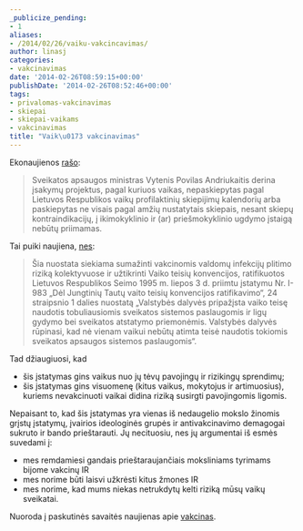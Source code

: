 ```yaml
---
_publicize_pending:
- 1
aliases:
- /2014/02/26/vaiku-vakcincavimas/
author: linasj
categories:
- vakcinavimas
date: '2014-02-26T08:59:15+00:00'
publishDate: '2014-02-26T08:52:46+00:00'
tags:
- privalomas-vakcinavimas
- skiepai
- skiepai-vaikams
- vakcinavimas
title: "Vaik\u0173 vakcinavimas"
---
```

Ekonaujienos [rašo](http://www.ekonaujienos.lt/naujienos/politika_ir_visuomene/sveikata/S-234/straipsnis/Sveikatos-apsaugos-ministro-V-Andriukaicio-iniciatyva---neskiepyti-vaikai-nebus-priimami-i-darzelius):

> Sveikatos apsaugos ministras Vytenis Povilas Andriukaitis derina įsakymų projektus, pagal kuriuos vaikas, nepaskiepytas pagal Lietuvos Respublikos vaikų profilaktinių skiepijimų kalendorių arba paskiepytas ne visais pagal amžių nustatytais skiepais, nesant skiepų kontraindikacijų, į ikimokyklinio ir (ar) priešmokyklinio ugdymo įstaigą nebūtų priimamas.


Tai puiki naujiena, [nes](http://www.lrs.lt/pls/proj/dokpaieska.showdoc_l?p_id=223742&p_org=10&p_fix=y&p_gov=n):

> Šia nuostata siekiama sumažinti vakcinomis valdomų infekcijų plitimo riziką kolektyvuose ir užtikrinti Vaiko teisių konvencijos, ratifikuotos Lietuvos Respublikos Seimo 1995 m. liepos 3 d. priimtu įstatymu Nr. I-983 „Dėl Jungtinių Tautų vaito teisių konvencijos ratifikavimo“, 24 straipsnio 1 dalies nuostatą „Valstybės dalyvės pripažįsta vaiko teisę naudotis tobuliausiomis sveikatos sistemos paslaugomis ir ligų gydymo bei sveikatos atstatymo priemonėmis. Valstybės dalyvės rūpinasi, kad nė vienam vaikui nebūtų atimta teisė naudotis tokiomis sveikatos apsaugos sistemos paslaugomis“.


Tad džiaugiuosi, kad
* šis įstatymas gins vaikus nuo jų tėvų pavojingų ir rizikingų sprendimų;
* šis įstatymas gins visuomenę (kitus vaikus, mokytojus ir artimuosius), kuriems nevakcinuoti vaikai didina riziką susirgti pavojingomis ligomis.


Nepaisant to, kad šis įstatymas yra vienas iš nedaugelio mokslo žinomis grįstų įstatymų, įvairios ideologinės grupės ir antivakcinavimo demagogai sukruto ir bando prieštarauti. Jų necituosiu, nes jų argumentai iš esmės suvedami į:
* mes remdamiesi gandais prieštaraujančiais moksliniams tyrimams bijome vakcinų IR
* mes norime būti laisvi užkrėsti kitus žmones IR
* mes norime, kad mums niekas netrukdytų kelti riziką mūsų vaikų sveikatai.


Nuoroda į paskutinės savaitės naujienas apie [vakcinas](http://www.sekretore.com/sekretore/links/topic/274/7/0).
